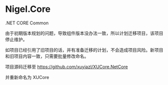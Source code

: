 # Nigel.Core

.NET CORE Common

由于初期版本规划的问题，导致组件版本没办法一致，所以计划迁移项目，该项目停止维护。

如项目已经引用了旧项目的话，并有准备迁移的计划，不会造成项目风险。新项目和旧项目内容一致，只需要批量修改命名。

项目源码迁移至 https://github.com/xuyiazl/XUCore.NetCore

并重新命名为 XUCore
